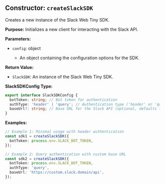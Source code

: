 ## Constructor: `createSlackSDK`

Creates a new instance of the Slack Web Tiny SDK.

**Purpose:**
Initializes a new client for interacting with the Slack API.

**Parameters:**
- `config`: object<SlackSDKConfig>
  - An object containing the configuration options for the SDK.

**Return Value:**
- `SlackSDK`: An instance of the Slack Web Tiny SDK.

**SlackSDKConfig Type:**
```typescript
export interface SlackSDKConfig {
  botToken: string; // Bot token for authentication
  authType: 'header' | 'query'; // Authentication type ('header' or 'query')
  baseUrl?: string; // Base URL for the Slack API (optional, defaults to 'https://slack.com/api')
}
```

**Examples:**
```typescript
// Example 1: Minimal usage with header authentication
const sdk1 = createSlackSDK({
  botToken: process.env.SLACK_BOT_TOKEN,
});

// Example 2: Query authentication with custom base URL
const sdk2 = createSlackSDK({
  botToken: process.env.SLACK_BOT_TOKEN,
  authType: 'query',
  baseUrl: 'https://custom.slack.domain/api',
});
```